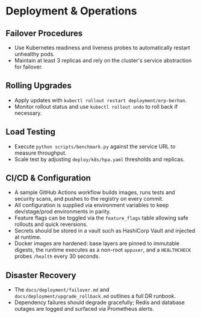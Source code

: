 # Deployment & Operations

## Failover Procedures
- Use Kubernetes readiness and liveness probes to automatically restart unhealthy pods.
- Maintain at least 3 replicas and rely on the cluster's service abstraction for failover.

## Rolling Upgrades
- Apply updates with `kubectl rollout restart deployment/erp-berhan`.
- Monitor rollout status and use `kubectl rollout undo` to roll back if necessary.

## Load Testing
- Execute `python scripts/benchmark.py` against the service URL to measure throughput.
- Scale test by adjusting `deploy/k8s/hpa.yaml` thresholds and replicas.

## CI/CD & Configuration
- A sample GitHub Actions workflow builds images, runs tests and security scans, and pushes to the registry on every commit.
- All configuration is supplied via environment variables to keep dev/stage/prod environments in parity.
- Feature flags can be toggled via the `feature_flags` table allowing safe rollouts and quick reversions.
- Secrets should be stored in a vault such as HashiCorp Vault and injected at runtime.
- Docker images are hardened: base layers are pinned to immutable digests, the runtime executes as a non-root `appuser`, and
  a `HEALTHCHECK` probes `/health` every 30 seconds.

## Disaster Recovery
- The `docs/deployment/failover.md` and `docs/deployment/upgrade_rollback.md` outlines a full DR runbook.
- Dependency failures should degrade gracefully; Redis and database outages are logged and surfaced via Prometheus alerts.
